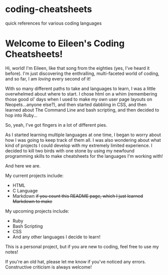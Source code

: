 # coding-cheatsheets
quick references for various coding languages

Welcome to Eileen's Coding Cheatsheets!
=================================================

Hi, world!  I'm Eileen, like that song from the eighties (yes, I've heard it before).  I'm just discovering the enthralling, multi-faceted world of coding, and so far, I am _loving_ every second of it!

With so many different paths to take and languages to learn, I was a little overwhelmed about where to start.  I chose html on a whim (remembering those good ol' days when I used to make my own user page layouts on Neopets...anyone else?), and then started dabbling in CSS, and then learned about The Command Line and bash scripting, and then decided to hop into Ruby...

So, yeah, I've got fingers in a lot of different pies.

As I started learning multiple languages at one time, I began to worry about how I was going to keep track of them all.  I was also wondering about what kind of projects I could develop with my extremely limited experience.  I decided to kill two birds with one stone by using my newfound programming skills to make cheatsheets for the languages I'm working with! 

And here we are.

My current projects include:

  * HTML
  * C Language
  * Markdown ~~if you count this README page, which I just learned Markdown to make~~

My upcoming projects include:

  * Ruby
  * Bash Scripting
  * CSS
  * And any other languages I decide to learn!

This is a personal project, but if you are new to coding, feel free to use my notes!

If you're an old hat, please let me know if you've noticed any errors.  Constructive criticism is always welcome!
